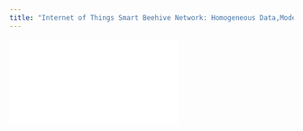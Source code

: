 ```yaml
---
title: "Internet of Things Smart Beehive Network: Homogeneous Data,Modeling, and Forecasting the Honey Robbing Phenomenon"
---
```

![](pdfs/inventions-10-00023%201.pdf)